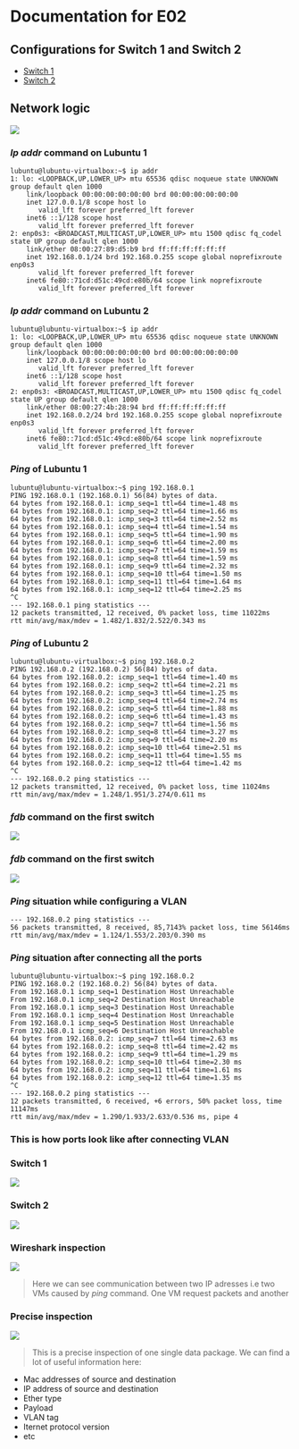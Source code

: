 # Documentation for E02

## Configurations for Switch 1 and Switch 2

* [Switch 1](/documentation/E02/Switch_1.cfg)
* [Switch 2](/documentation/E02/Switch_2.cfg)


## Network logic

![](/documentation/E02/src/E_02.png)




### *Ip addr* command on Lubuntu 1

```
lubuntu@lubuntu-virtualbox:~$ ip addr
1: lo: <LOOPBACK,UP,LOWER_UP> mtu 65536 qdisc noqueue state UNKNOWN group default qlen 1000
    link/loopback 00:00:00:00:00:00 brd 00:00:00:00:00:00
    inet 127.0.0.1/8 scope host lo
       valid_lft forever preferred_lft forever
    inet6 ::1/128 scope host 
       valid_lft forever preferred_lft forever
2: enp0s3: <BROADCAST,MULTICAST,UP,LOWER_UP> mtu 1500 qdisc fq_codel state UP group default qlen 1000
    link/ether 08:00:27:89:d5:b9 brd ff:ff:ff:ff:ff:ff
    inet 192.168.0.1/24 brd 192.168.0.255 scope global noprefixroute enp0s3
       valid_lft forever preferred_lft forever
    inet6 fe80::71cd:d51c:49cd:e80b/64 scope link noprefixroute 
       valid_lft forever preferred_lft forever
```

### *Ip addr* command on Lubuntu 2 

```
lubuntu@lubuntu-virtualbox:~$ ip addr
1: lo: <LOOPBACK,UP,LOWER_UP> mtu 65536 qdisc noqueue state UNKNOWN group default qlen 1000
    link/loopback 00:00:00:00:00:00 brd 00:00:00:00:00:00
    inet 127.0.0.1/8 scope host lo
       valid_lft forever preferred_lft forever
    inet6 ::1/128 scope host 
       valid_lft forever preferred_lft forever
2: enp0s3: <BROADCAST,MULTICAST,UP,LOWER_UP> mtu 1500 qdisc fq_codel state UP group default qlen 1000
    link/ether 08:00:27:4b:28:94 brd ff:ff:ff:ff:ff:ff
    inet 192.168.0.2/24 brd 192.168.0.255 scope global noprefixroute enp0s3
       valid_lft forever preferred_lft forever
    inet6 fe80::71cd:d51c:49cd:e80b/64 scope link noprefixroute 
       valid_lft forever preferred_lft forever
```


### *Ping* of Lubuntu 1

```
lubuntu@lubuntu-virtualbox:~$ ping 192.168.0.1
PING 192.168.0.1 (192.168.0.1) 56(84) bytes of data.
64 bytes from 192.168.0.1: icmp_seq=1 ttl=64 time=1.48 ms
64 bytes from 192.168.0.1: icmp_seq=2 ttl=64 time=1.66 ms
64 bytes from 192.168.0.1: icmp_seq=3 ttl=64 time=2.52 ms
64 bytes from 192.168.0.1: icmp_seq=4 ttl=64 time=1.54 ms
64 bytes from 192.168.0.1: icmp_seq=5 ttl=64 time=1.90 ms
64 bytes from 192.168.0.1: icmp_seq=6 ttl=64 time=2.00 ms
64 bytes from 192.168.0.1: icmp_seq=7 ttl=64 time=1.59 ms
64 bytes from 192.168.0.1: icmp_seq=8 ttl=64 time=1.59 ms
64 bytes from 192.168.0.1: icmp_seq=9 ttl=64 time=2.32 ms
64 bytes from 192.168.0.1: icmp_seq=10 ttl=64 time=1.50 ms
64 bytes from 192.168.0.1: icmp_seq=11 ttl=64 time=1.64 ms
64 bytes from 192.168.0.1: icmp_seq=12 ttl=64 time=2.25 ms
^C
--- 192.168.0.1 ping statistics ---
12 packets transmitted, 12 received, 0% packet loss, time 11022ms
rtt min/avg/max/mdev = 1.482/1.832/2.522/0.343 ms
```










### *Ping* of Lubuntu 2

```
lubuntu@lubuntu-virtualbox:~$ ping 192.168.0.2
PING 192.168.0.2 (192.168.0.2) 56(84) bytes of data.
64 bytes from 192.168.0.2: icmp_seq=1 ttl=64 time=1.40 ms
64 bytes from 192.168.0.2: icmp_seq=2 ttl=64 time=2.21 ms
64 bytes from 192.168.0.2: icmp_seq=3 ttl=64 time=1.25 ms
64 bytes from 192.168.0.2: icmp_seq=4 ttl=64 time=2.74 ms
64 bytes from 192.168.0.2: icmp_seq=5 ttl=64 time=1.88 ms
64 bytes from 192.168.0.2: icmp_seq=6 ttl=64 time=1.43 ms
64 bytes from 192.168.0.2: icmp_seq=7 ttl=64 time=1.56 ms
64 bytes from 192.168.0.2: icmp_seq=8 ttl=64 time=3.27 ms
64 bytes from 192.168.0.2: icmp_seq=9 ttl=64 time=2.20 ms
64 bytes from 192.168.0.2: icmp_seq=10 ttl=64 time=2.51 ms
64 bytes from 192.168.0.2: icmp_seq=11 ttl=64 time=1.55 ms
64 bytes from 192.168.0.2: icmp_seq=12 ttl=64 time=1.42 ms
^C
--- 192.168.0.2 ping statistics ---
12 packets transmitted, 12 received, 0% packet loss, time 11024ms
rtt min/avg/max/mdev = 1.248/1.951/3.274/0.611 ms
```



### *fdb* command on the first switch

![](/documentation/E02/src/show-fdb-switch-1.png)

### *fdb* command on the first switch

![](/documentation/E02/src/show-fdb-switch-2.png)


### *Ping* situation while configuring a VLAN
```
--- 192.168.0.2 ping statistics ---
56 packets transmitted, 8 received, 85,7143% packet loss, time 56146ms
rtt min/avg/max/mdev = 1.124/1.553/2.203/0.390 ms
```

### *Ping* situation after connecting all the ports 

```
lubuntu@lubuntu-virtualbox:~$ ping 192.168.0.2
PING 192.168.0.2 (192.168.0.2) 56(84) bytes of data.
From 192.168.0.1 icmp_seq=1 Destination Host Unreachable
From 192.168.0.1 icmp_seq=2 Destination Host Unreachable
From 192.168.0.1 icmp_seq=3 Destination Host Unreachable
From 192.168.0.1 icmp_seq=4 Destination Host Unreachable
From 192.168.0.1 icmp_seq=5 Destination Host Unreachable
From 192.168.0.1 icmp_seq=6 Destination Host Unreachable
64 bytes from 192.168.0.2: icmp_seq=7 ttl=64 time=2.63 ms
64 bytes from 192.168.0.2: icmp_seq=8 ttl=64 time=2.42 ms
64 bytes from 192.168.0.2: icmp_seq=9 ttl=64 time=1.29 ms
64 bytes from 192.168.0.2: icmp_seq=10 ttl=64 time=2.30 ms
64 bytes from 192.168.0.2: icmp_seq=11 ttl=64 time=1.61 ms
64 bytes from 192.168.0.2: icmp_seq=12 ttl=64 time=1.35 ms
^C
--- 192.168.0.2 ping statistics ---
12 packets transmitted, 6 received, +6 errors, 50% packet loss, time 11147ms
rtt min/avg/max/mdev = 1.290/1.933/2.633/0.536 ms, pipe 4
```

### This is how ports look like after connecting VLAN 

### **Switch 1**
![](/documentation/E02/src/switch_1_ports.png)

### **Switch 2**
![](/documentation/E02/src/switch_2_ports.png)


### Wireshark inspection 
![](/documentation/E02/src/inspection.png)

> Here we can see communication between two IP adresses i.e two VMs caused by *ping* command. One VM request packets and another 


### Precise inspection 
![](/documentation/E02/src/complete-inspection.png)

> This is a precise inspection of one single data package.
> We can find a lot of useful information here:

* Mac addresses of source and destination
* IP address of source and destination 
* Ether type
* Payload 
* VLAN tag
* Iternet protocol version
* etc


